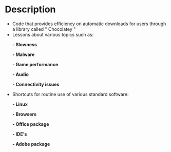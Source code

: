 # Description
- Code that provides efficiency on automatic downloads for users through a library called " Chocolatey "
  <br>
- Lessons about various topics such as:
 <b> 
<ul> - Slowness </ul>  
<ul> - Malware </ul>  
<ul> - Game performance </ul>  
<ul> - Audio </ul>  
<ul> - Connectivity issues </ul> 
</b> 



- Shortcuts for routine use of various standard software:
 <b> 
<ul> - Linux </ul>  
<ul> - Browsers </ul>  
<ul> - Office package </ul>  
<ul> - IDE's </ul>  
<ul> - Adobe package </ul> 
</b> 
